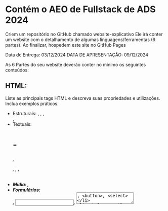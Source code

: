 # Contém o AEO de Fullstack de ADS 2024

Criem um repositório no GitHub chamado website-explicativo
Ele irá conter um website com o detalhamento de algumas linguagens/ferramentas (6 partes).
Ao finalizar, hospedem este site no GitHub Pages

Data de Entrega: 03/12/2024
DATA DE APRESENTAÇÃO: 09/12/2024

As 6 Partes do seu website deverão conter no mínimo os seguintes conteúdos:

## HTML:

Liste as principais tags HTML e descreva suas propriedades e utilizações. Inclua exemplos práticos.
- Estruturais: <html>, <head>, <body>, <div>, <span>
- Textuais: <h1> - <h6>, <p>, <a>, <strong>, <em>
- Mídia: <img>, <audio>, <video>
- Formulários: <form>, <input>, <textarea>, <button>, <select>
- Tabelas: <table>, <tr>, <td>, <th>
- Semânticas: <header>, <footer>, <article>, <section>, <nav>

## CSS:

Liste e descreva as propriedades de CSS, explicando como cada uma afeta o layout e a aparência dos elementos. Forneça exemplos práticos.
- Seletores: Classes (.classe), IDs (#id), Elementos (elemento), Atributos ([atributo]), Pseudo-classes (:hover, :focus), Pseudo-elementos (::before, ::after)
- Propriedades de Texto: color, font-size, font-weight, line-height, text-align
- Propriedades de Layout: display, position, top, right, bottom, left, float, clear
- Propriedades de Box Model: margin, padding, border, width, height
- Propriedades de Background: background-color, background-image, background-size, background-repeat
- Propriedades de Flexbox e Grid: display: flex, justify-content, align-items, display: grid, grid-template-columns, grid-gap

## JavaScript no Frontend:

 Liste as funções e explique as principais utilizações do JavaScript no frontend. Inclua exemplos práticos.
- Manipulação de DOM: document.getElementById, document.querySelector, document.createElement, element.appendChild
- Eventos: addEventListener, eventos comuns (click, submit, mouseover, keydown)
Manipulação de Dados: Arrays (map, filter, reduce), Objetos (criação e acesso), Funções (declaração, expressão, arrow functions)
- Fetch API: fetch, Promises, Async/Await

## React:

Explique a estrutura de componentes e como eles são utilizados para criar interfaces de usuário dinâmicas.
- Descreva o uso de hooks (como useState e useEffect) para gerenciar estado e efeitos colaterais.
- Descreva a importância do JSX e como ele facilita a escrita de código React.
- Forneça exemplos de como utilizar o React Router para navegação entre páginas.
- Explique como integrar bibliotecas externas (como Redux ou Context API) para gerenciamento de estado global.

## Node.js:

Descreva o papel do Node.js no backend e como ele permite a criação de servidores eficientes e escaláveis.
- Demonstre a utilização de módulos principais (como http, fs, e path) para criar funcionalidades básicas de servidor.
- Explique a estrutura de um aplicativo Express.js e como criar rotas para manipulação de requisições HTTP.
- Forneça exemplos de integração com bancos de dados (como MongoDB ou PostgreSQL) usando bibliotecas como Mongoose ou Sequelize.
- Aborde práticas de segurança, como a utilização de middlewares para autenticação e autorização.

## DevOps (GHPages e PM2/Docker):

- Explique como utilizar o GitHub Pages (GHPages) para hospedar o frontend de forma gratuita e simples.
- Demonstre o uso do PM2 para gerenciar processos Node.js em produção, incluindo monitoramento e reinicialização automática.
- Descreva como criar uma imagem Docker para o aplicativo, explicando os benefícios de containerização.
- Forneça um exemplo de um Dockerfile e como utilizar o Docker Compose para orquestrar múltiplos contêineres.

Exemplo: https://github.com/renanponick/website-explicativo-2015
